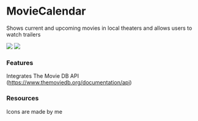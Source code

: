 # MovieCalendar
Shows current and upcoming movies in local theaters and allows users to watch trailers

<img src="https://img.shields.io/badge/ios-10-8800A7.svg"> <img src="https://img.shields.io/badge/language-swift%203.0-8800A7.svg">

### Features
Integrates The Movie DB API (https://www.themoviedb.org/documentation/api)

### Resources
Icons are made by me
